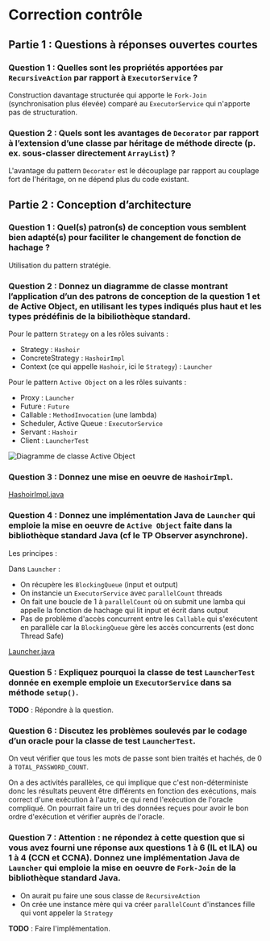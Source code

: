 # Correction contrôle

## Partie 1 : Questions à réponses ouvertes courtes

### Question 1 : Quelles sont les propriétés apportées par ``RecursiveAction`` par rapport à ``ExecutorService`` ?

Construction davantage structurée qui apporte le ``Fork-Join`` (synchronisation plus élevée) comparé au ``ExecutorService`` qui n'apporte pas de structuration.

### Question 2 : Quels sont les avantages de ``Decorator`` par rapport à l’extension d’une classe par héritage de méthode directe (p. ex. sous-classer directement ``ArrayList``) ?

L'avantage du pattern ``Decorator`` est le découplage par rapport au couplage fort de l'héritage, on ne dépend plus du code existant.

## Partie 2 : Conception d’architecture

### Question 1 : Quel(s) patron(s) de conception vous semblent bien adapté(s) pour faciliter le changement de fonction de hachage ?

Utilisation du pattern stratégie.

### Question 2 : Donnez un diagramme de classe montrant l’application d’un des patrons de conception de la question 1 et de Active Object, en utilisant les types indiqués plus haut et les types prédéfinis de la bibiliothèque standard.

Pour le pattern ``Strategy`` on a les rôles suivants :

- Strategy : ``Hashoir``
- ConcreteStrategy : ``HashoirImpl``
- Context (ce qui appelle ``Hashoir``, ici le ``Strategy``) : ``Launcher``

Pour le pattern ``Active Object`` on a les rôles suivants :

- Proxy : ``Launcher``
- Future : ``Future``
- Callable : ``MethodInvocation`` (une lambda)
- Scheduler, Active Queue : ``ExecutorService``
- Servant : ``Hashoir``
- Client : ``LauncherTest``

![Diagramme de classe Active Object](./draw/Diagram_Class_Active_Object.svg)

### Question 3 : Donnez une mise en oeuvre de ``HashoirImpl``.

[HashoirImpl.java](./code/src/main/java/fr/brandon/aoc/exam2019_2020/HashoirImpl.java)

### Question 4 : Donnez une implémentation Java de ``Launcher`` qui emploie la mise en oeuvre de ``Active Object`` faite dans la bibliothèque standard Java (cf le TP Observer asynchrone).

Les principes :

Dans ``Launcher`` :

- On récupère les ``BlockingQueue`` (input et output)
- On instancie un ``ExecutorService`` avec ``parallelCount`` threads
- On fait une boucle de 1 à ``parallelCount`` où on submit une lamba qui appelle la fonction de hachage qui lit input et écrit dans output
- Pas de problème d'accès concurrent entre les ``Callable`` qui s'exécutent en parallèle car la ``BlockingQueue`` gère les accès concurrents (est donc Thread Safe)

[Launcher.java](./code/src/main/java/fr/brandon/aoc/exam2019_2020/Launcher.java)

### Question 5 : Expliquez pourquoi la classe de test ``LauncherTest`` donnée en exemple emploie un ``ExecutorService`` dans sa méthode ``setup()``.

__TODO__ : Répondre à la question.

### Question 6 : Discutez les problèmes soulevés par le codage d’un oracle pour la classe de test ``LauncherTest``.

On veut vérifier que tous les mots de passe sont bien traités et hachés, de 0 à ``TOTAL_PASSWORD_COUNT``.

On a des activités parallèles, ce qui implique que c'est non-déterministe donc les résultats peuvent être différents en fonction des exécutions, mais correct d'une exécution à l'autre, ce qui rend l'exécution de l'oracle compliqué. On pourrait faire un tri des données reçues pour avoir le bon ordre d'exécution et vérifier auprès de l'oracle.

### Question 7 :  Attention : ne répondez à cette question que si vous avez fourni une réponse aux questions 1 à 6 (IL et ILA) ou 1 à 4 (CCN et CCNA). Donnez une implémentation Java de ``Launcher`` qui emploie la mise en oeuvre de ``Fork-Join`` de la bibliothèque standard Java.

- On aurait pu faire une sous classe de ``RecursiveAction``
- On crée une instance mère qui va créer ``parallelCount`` d'instances fille qui vont appeler la ``Strategy``

__TODO__ : Faire l'implémentation.
